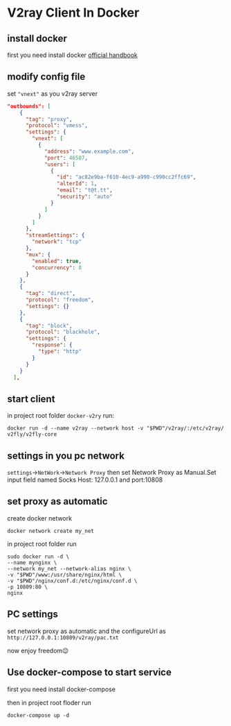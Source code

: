 # V2ray Client In Docker

## install docker

first you need install docker [official handbook](https://docs.docker.com/engine/install/ubuntu/)

## modify config file

set `"vnext"` as you v2ray server

```json
"outbounds": [
    {
      "tag": "proxy",
      "protocol": "vmess",
      "settings": {
        "vnext": [
          {
            "address": "www.example.com",
            "port": 46587,
            "users": [
              {
                "id": "ac82e9ba-f610-4ec9-a990-c990cc2ffc69",
                "alterId": 1,
                "email": "t@t.tt",
                "security": "auto"
              }
            ]
          }
        ]
      },
      "streamSettings": {
        "network": "tcp"
      },
      "mux": {
        "enabled": true,
        "concurrency": 8
      }
    },
    {
      "tag": "direct",
      "protocol": "freedom",
      "settings": {}
    },
    {
      "tag": "block",
      "protocol": "blackhole",
      "settings": {
        "response": {
          "type": "http"
        }
      }
    }
  ],
```

## start client

in project root folder `docker-v2ry` run:

```shell
docker run -d --name v2ray --network host -v "$PWD"/v2ray/:/etc/v2ray/ v2fly/v2fly-core
```

## settings in you pc network

`settings`->`NetWork`->`Network Proxy` then set Network Proxy as Manual.Set input field named Socks Host: 127.0.0.1 and port:10808

## set proxy as automatic

create docker network

```shell
docker network create my_net
```

in project root folder run

```shell
sudo docker run -d \
--name mynginx \
--network my_net --network-alias nginx \
-v "$PWD"/www:/usr/share/nginx/html \
-v "$PWD"/nginx/conf.d:/etc/nginx/conf.d \
-p 10809:80 \
nginx
```

## PC settings

set network proxy as automatic and the configureUrl as `http://127.0.0.1:10809/v2ray/pac.txt`

now enjoy freedom😉

## Use docker-compose to start service

first you need install docker-compose

then in project root floder run

```shell
docker-compose up -d
```
